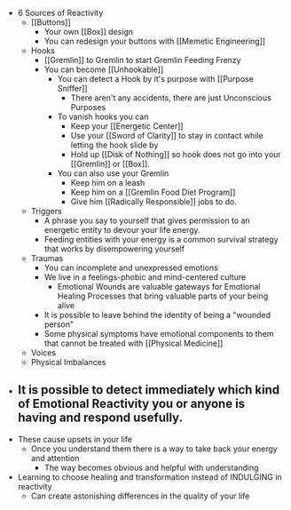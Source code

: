- 6 Sources of Reactivity
	- [[Buttons]]
		- Your own [[Box]] design
		- You can redesign your buttons with [[Memetic Engineering]]
	- Hooks
		- [[Gremlin]] to Gremlin to start Gremlin Feeding Frenzy
		- You can become [[Unhookable]]
			- You can detect a Hook by it's purpose with [[Purpose Sniffer]]
				- There aren't any accidents, there are just Unconscious Purposes
			- To vanish hooks you can
				- Keep your [[Energetic Center]]
				- Use your [[Sword of Clarity]] to stay in contact while letting the hook slide by
				- Hold up [[Disk of Nothing]] so hook does not go into your [[Gremlin]] or [[Box]].
			- You can also use your Gremlin
				- Keep him on a leash
				- Keep him on a [[Gremlin Food Diet Program]]
				- Give him [[Radically Responsible]] jobs to do.
	- Triggers
		- A phrase you say to yourself that gives permission to an energetic entity to devour your life energy.
		- Feeding entities with your energy is a common survival strategy that works by disempowering yourself
	- Traumas
		- You can incomplete and unexpressed emotions
		- We live in a feelings-phobic and mind-centered culture
			- Emotional Wounds are valuable gateways for Emotional Healing Processes that bring valuable parts of your being alive
		- It is possible to leave behind the identity of being a "wounded person"
		- Some physical symptoms have emotional components to them that cannot be treated with [[Physical Medicine]]
	- Voices
	- Physical Imbalances
- It is possible to detect immediately which kind of Emotional Reactivity you or anyone is having and respond usefully.
	-
- These cause upsets in your life
	- Once you understand them there is a way to take back your energy and attention
		- The way becomes obvious and helpful with understanding
- Learning to choose healing and transformation instead of INDULGING in reactivity
	- Can create astonishing differences in the quality of your life